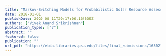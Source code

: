 ```yaml
---
title: "Markov-Switching Models for Probabilistic Solar Resource Assessment and Forecasting"
date: 2018-01-01
publishDate: 2020-08-11T20:17:06.184335Z
authors: ["Vivek Anand Srikrishnan"]
publication_types: ["7"]
abstract: ""
featured: false
publication: ""
url_pdf: "https://etda.libraries.psu.edu/files/final_submissions/16302"
---
```


